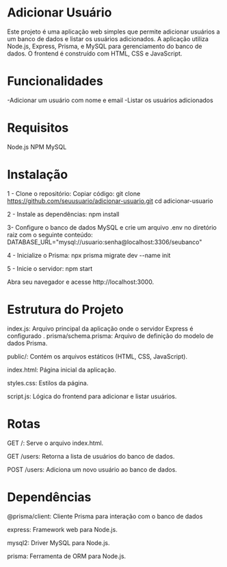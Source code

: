 # Adicionar Usuário
Este projeto é uma aplicação web simples que permite adicionar usuários a um banco de dados e listar os usuários adicionados. A aplicação utiliza Node.js, Express, Prisma, e MySQL para gerenciamento do banco de dados. O frontend é construído com HTML, CSS e JavaScript.

# Funcionalidades
-Adicionar um usuário com nome e email
-Listar os usuários adicionados

# Requisitos
Node.js
NPM
MySQL

# Instalação
1 - Clone o repositório:
Copiar código: git clone https://github.com/seuusuario/adicionar-usuario.git
cd adicionar-usuario

2 - Instale as dependências:
npm install

3- Configure o banco de dados MySQL e crie um arquivo .env no diretório raiz com o seguinte conteúdo:
DATABASE_URL="mysql://usuario:senha@localhost:3306/seubanco"

4 - Inicialize o Prisma:
npx prisma migrate dev --name init

5 - Inicie o servidor:
npm start

Abra seu navegador e acesse http://localhost:3000.

# Estrutura do Projeto
index.js: Arquivo principal da aplicação onde o servidor Express é configurado
.
prisma/schema.prisma: Arquivo de definição do modelo de dados Prisma.

public/: Contém os arquivos estáticos (HTML, CSS, JavaScript).

index.html: Página inicial da aplicação.

styles.css: Estilos da página.

script.js: Lógica do frontend para adicionar e listar usuários.

# Rotas
GET /: Serve o arquivo index.html.

GET /users: Retorna a lista de usuários do banco de dados.

POST /users: Adiciona um novo usuário ao banco de dados.

# Dependências
@prisma/client: Cliente Prisma para interação com o banco de dados

express: Framework web para Node.js.

mysql2: Driver MySQL para Node.js.

prisma: Ferramenta de ORM para Node.js.
